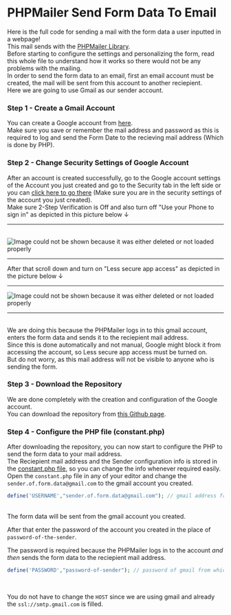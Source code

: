 # PHPMailer Send Form Data To Email
Here is the full code for sending a mail with the form data a user inputted in a webpage!<br>
This mail sends with the <a href="https://en.wikipedia.org/wiki/PHPMailer">PHPMailer Library</a>.<br>
Before starting to configure the settings and personalizing the form, read this whole file to understand how it works so there would not be any problems with the mailing.<br>
In order to send the form data to an email, first an email account must be created, the mail will be sent from this account to another reciepient.<br>
Here we are going to use Gmail as our sender account.<br>

### Step 1 - Create a Gmail Account

You can create a Google account from <a href="https://accounts.google.com/signup?hl=en">here</a>.<br>
Make sure you save or remember the mail address and password as this is required to log and send the Form Date to the recieving mail address (Which is done by PHP).<br>

### Step 2 - Change Security Settings of Google Account

After an account is created successfully, go to the Google account settings of the Account you just created and go to the Security tab in the left side or you can <a href="https://myaccount.google.com/intro/security">click here to go there</a> (Make sure you are in the security settings of the account you just created).<br>
Make sure 2-Step Verification is Off and also turn off "Use your Phone to sign in" as depicted in this picture below &#8595;<br>
<hr><br>
<img src="https://i.imgur.com/OaQ3J28.jpg" alt="Image could not be shown because it was either deleted or not loaded properly">
<hr>
After that scroll down and turn on "Less secure app access" as depicted in the picture below &#8595;<hr>
<img src="https://i.imgur.com/EirB1CC.jpg" alt="Image could not be shown because it was either deleted or not loaded properly">
<hr><br>
We are doing this because the PHPMailer logs in to this gmail account, enters the form data and sends it to the reciepient mail address.<br>
Since this is done automatically and not manual, Google might block it from accessing the account, so Less secure app access must be turned on.<br>
But do not worry, as this mail address will not be visible to anyone who is sending the form.<br>

### Step 3 - Download the Repository

We are done completely with the creation and configuration of the Google account.<br>
You can download the repository from <a href="https://github.com/BraxtonElmer/PHPMailer-Send-Form-Data-To-Email/">this Github page</a>.<br>

### Step 4 - Configure the PHP file (constant.php)

After downloading the repository, you can now start to configure the PHP to send the form data to your mail address.<br>
The Reciepient mail address and the Sender configuration info is stored in the <a href="https://github.com/BraxtonElmer/PHPMailer-Send-Form-Data-To-Email/blob/master/constant.php">constant.php file</a>, so you can change the info whenever required easily.<br>
Open the ```constant.php``` file in any of your editor and change the ```sender.of.form.data@gmail.com``` to the gmail account you created.<br>

```php
define('USERNAME',"sender.of.form.data@gmail.com"); // gmail address from which mail must be sent
```

<br>
The form data will be sent from the gmail account you created.<br>

After that enter the password of the account you created in the place of ```password-of-the-sender```.<br>

The password is required because the PHPMailer logs in to the account *and then* sends the form data to the reciepient mail address.<br>

```php
define('PASSWORD',"password-of-sender"); // password of gmail from which mail must be sent
```

<br>

You do not have to change the ```HOST``` since we are using gmail and already the ```ssl://smtp.gmail.com``` is filled.<br>
